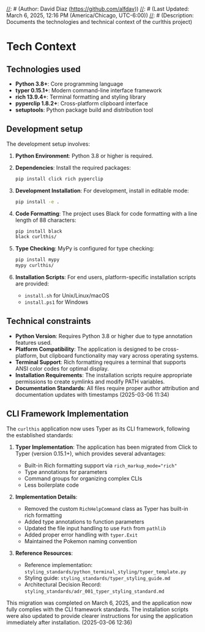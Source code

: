 [//]: # (File: techContext.md)
[//]: # (Author: David Diaz (https://github.com/alfdav))
[//]: # (Last Updated: March 6, 2025, 12:16 PM (America/Chicago, UTC-6:00))
[//]: # (Description: Documents the technologies and technical context of the curlthis project)

# Tech Context

## Technologies used

*   **Python 3.8+**: Core programming language
*   **typer 0.15.1+**: Modern command-line interface framework
*   **rich 13.9.4+**: Terminal formatting and styling library
*   **pyperclip 1.8.2+**: Cross-platform clipboard interface
*   **setuptools**: Python package build and distribution tool

## Development setup

The development setup involves:

1. **Python Environment**: Python 3.8 or higher is required.

2. **Dependencies**: Install the required packages:
   ```bash
   pip install click rich pyperclip
   ```

3. **Development Installation**: For development, install in editable mode:
   ```bash
   pip install -e .
   ```

4. **Code Formatting**: The project uses Black for code formatting with a line length of 88 characters:
   ```bash
   pip install black
   black curlthis/
   ```

5. **Type Checking**: MyPy is configured for type checking:
   ```bash
   pip install mypy
   mypy curlthis/
   ```

6. **Installation Scripts**: For end users, platform-specific installation scripts are provided:
   - `install.sh` for Unix/Linux/macOS
   - `install.ps1` for Windows

## Technical constraints

*   **Python Version**: Requires Python 3.8 or higher due to type annotation features used.
*   **Platform Compatibility**: The application is designed to be cross-platform, but clipboard functionality may vary across operating systems.
*   **Terminal Support**: Rich formatting requires a terminal that supports ANSI color codes for optimal display.
*   **Installation Requirements**: The installation scripts require appropriate permissions to create symlinks and modify PATH variables.
*   **Documentation Standards**: All files require proper author attribution and documentation updates with timestamps (2025-03-06 11:34)

## CLI Framework Implementation

The `curlthis` application now uses Typer as its CLI framework, following the established standards:

1. **Typer Implementation**: The application has been migrated from Click to Typer (version 0.15.1+), which provides several advantages:
   - Built-in Rich formatting support via `rich_markup_mode="rich"`
   - Type annotations for parameters
   - Command groups for organizing complex CLIs
   - Less boilerplate code

2. **Implementation Details**:
   - Removed the custom `RichHelpCommand` class as Typer has built-in rich formatting
   - Added type annotations to function parameters
   - Updated the file input handling to use `Path` from `pathlib`
   - Added proper error handling with `typer.Exit`
   - Maintained the Pokemon naming convention

3. **Reference Resources**:
   - Reference implementation: `styling_standards/python_terminal_styling/typer_template.py`
   - Styling guide: `styling_standards/typer_styling_guide.md`
   - Architectural Decision Record: `styling_standards/adr_001_typer_styling_standard.md`

This migration was completed on March 6, 2025, and the application now fully complies with the CLI framework standards. The installation scripts were also updated to provide clearer instructions for using the application immediately after installation. (2025-03-06 12:36)
